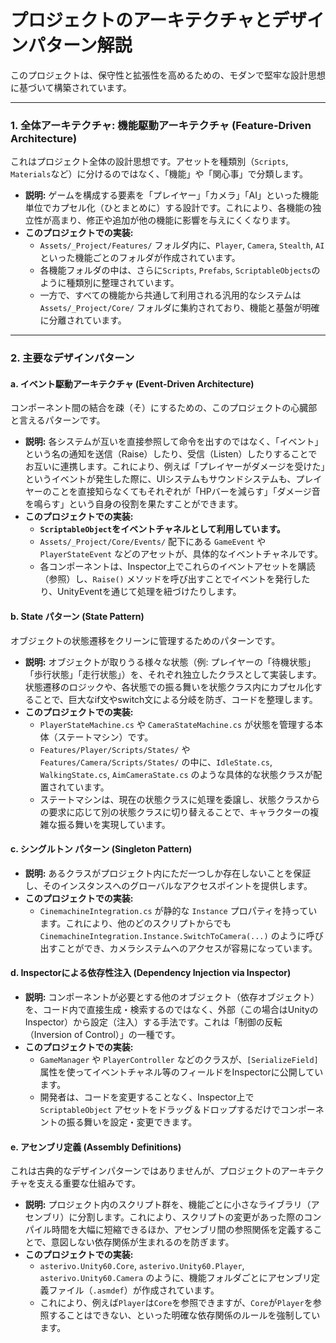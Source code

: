 # プロジェクトのアーキテクチャとデザインパターン解説

このプロジェクトは、保守性と拡張性を高めるための、モダンで堅牢な設計思想に基づいて構築されています。

---

### 1. 全体アーキテクチャ: 機能駆動アーキテクチャ (Feature-Driven Architecture)

これはプロジェクト全体の設計思想です。アセットを種類別（`Scripts`, `Materials`など）に分けるのではなく、「機能」や「関心事」で分類します。

*   **説明:**
    ゲームを構成する要素を「プレイヤー」「カメラ」「AI」といった機能単位でカプセル化（ひとまとめに）する設計です。これにより、各機能の独立性が高まり、修正や追加が他の機能に影響を与えにくくなります。
*   **このプロジェクトでの実装:**
    *   `Assets/_Project/Features/` フォルダ内に、`Player`, `Camera`, `Stealth`, `AI` といった機能ごとのフォルダが作成されています。
    *   各機能フォルダの中は、さらに`Scripts`, `Prefabs`, `ScriptableObjects`のように種類別に整理されています。
    *   一方で、すべての機能から共通して利用される汎用的なシステムは `Assets/_Project/Core/` フォルダに集約されており、機能と基盤が明確に分離されています。

---

### 2. 主要なデザインパターン

#### a. イベント駆動アーキテクチャ (Event-Driven Architecture)

コンポーネント間の結合を疎（そ）にするための、このプロジェクトの心臓部と言えるパターンです。

*   **説明:**
    各システムが互いを直接参照して命令を出すのではなく、「イベント」という名の通知を送信（Raise）したり、受信（Listen）したりすることでお互いに連携します。これにより、例えば「プレイヤーがダメージを受けた」というイベントが発生した際に、UIシステムもサウンドシステムも、プレイヤーのことを直接知らなくてもそれぞれが「HPバーを減らす」「ダメージ音を鳴らす」という自身の役割を果たすことができます。
*   **このプロジェクトでの実装:**
    *   **`ScriptableObject`をイベントチャネルとして利用しています。**
    *   `Assets/_Project/Core/Events/` 配下にある `GameEvent` や `PlayerStateEvent` などのアセットが、具体的なイベントチャネルです。
    *   各コンポーネントは、Inspector上でこれらのイベントアセットを購読（参照）し、`Raise()` メソッドを呼び出すことでイベントを発行したり、UnityEventを通じて処理を紐づけたりします。

#### b. State パターン (State Pattern)

オブジェクトの状態遷移をクリーンに管理するためのパターンです。

*   **説明:**
    オブジェクトが取りうる様々な状態（例: プレイヤーの「待機状態」「歩行状態」「走行状態」）を、それぞれ独立したクラスとして実装します。状態遷移のロジックや、各状態での振る舞いを状態クラス内にカプセル化することで、巨大なif文やswitch文による分岐を防ぎ、コードを整理します。
*   **このプロジェクトでの実装:**
    *   `PlayerStateMachine.cs` や `CameraStateMachine.cs` が状態を管理する本体（ステートマシン）です。
    *   `Features/Player/Scripts/States/` や `Features/Camera/Scripts/States/` の中に、`IdleState.cs`, `WalkingState.cs`, `AimCameraState.cs` のような具体的な状態クラスが配置されています。
    *   ステートマシンは、現在の状態クラスに処理を委譲し、状態クラスからの要求に応じて別の状態クラスに切り替えることで、キャラクターの複雑な振る舞いを実現しています。

#### c. シングルトン パターン (Singleton Pattern)

*   **説明:**
    あるクラスがプロジェクト内にただ一つしか存在しないことを保証し、そのインスタンスへのグローバルなアクセスポイントを提供します。
*   **このプロジェクトでの実装:**
    *   `CinemachineIntegration.cs` が静的な `Instance` プロパティを持っています。これにより、他のどのスクリプトからでも `CinemachineIntegration.Instance.SwitchToCamera(...)` のように呼び出すことができ、カメラシステムへのアクセスが容易になっています。

#### d. Inspectorによる依存性注入 (Dependency Injection via Inspector)

*   **説明:**
    コンポーネントが必要とする他のオブジェクト（依存オブジェクト）を、コード内で直接生成・検索するのではなく、外部（この場合はUnityのInspector）から設定（注入）する手法です。これは「制御の反転（Inversion of Control）」の一種です。
*   **このプロジェクトでの実装:**
    *   `GameManager` や `PlayerController` などのクラスが、`[SerializeField]` 属性を使ってイベントチャネル等のフィールドをInspectorに公開しています。
    *   開発者は、コードを変更することなく、Inspector上で `ScriptableObject` アセットをドラッグ＆ドロップするだけでコンポーネントの振る舞いを設定・変更できます。

#### e. アセンブリ定義 (Assembly Definitions)

これは古典的なデザインパターンではありませんが、プロジェクトのアーキテクチャを支える重要な仕組みです。

*   **説明:**
    プロジェクト内のスクリプト群を、機能ごとに小さなライブラリ（アセンブリ）に分割します。これにより、スクリプトの変更があった際のコンパイル時間を大幅に短縮できるほか、アセンブリ間の参照関係を定義することで、意図しない依存関係が生まれるのを防ぎます。
*   **このプロジェクトでの実装:**
    *   `asterivo.Unity60.Core`, `asterivo.Unity60.Player`, `asterivo.Unity60.Camera` のように、機能フォルダごとにアセンブリ定義ファイル（`.asmdef`）が作成されています。
    *   これにより、例えば`Player`は`Core`を参照できますが、`Core`が`Player`を参照することはできない、といった明確な依存関係のルールを強制しています。
